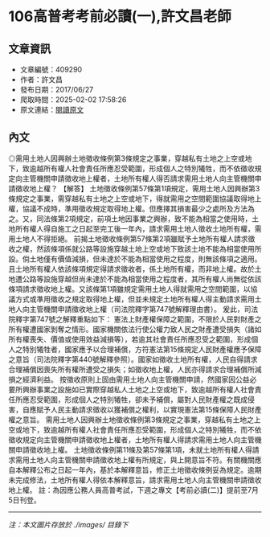# 106高普考考前必讀(一),許文昌老師

## 文章資訊
- 文章編號：409290
- 作者：許文昌
- 發布日期：2017/06/27
- 爬取時間：2025-02-02 17:58:26
- 原文連結：[閱讀原文](https://real-estate.get.com.tw/Columns/detail.aspx?no=409290)

## 內文
◎需用土地人因興辦土地徵收條例第3條規定之事業，穿越私有土地之上空或地下，致逾越所有權人社會責任所應忍受範圍，形成個人之特別犧牲，而不依徵收規定向主管機關申請徵收地上權者，土地所有權人得否請求需用土地人向主管機關申請徵收地上權？
【解答】
土地徵收條例第57條第1項規定，需用土地人因興辦第3條規定之事業，需穿越私有土地之上空或地下，得就需用之空間範圍協議取得地上權，協議不成時，準用徵收規定取得地上權。但應擇其損害最少之處所及方法為之。又，同法條第2項規定，前項土地因事業之興辦，致不能為相當之使用時，土地所有權人得自施工之日起至完工後一年內，請求需用土地人徵收土地所有權，需用土地人不得拒絕。
前揭土地徵收條例第57條第2項雖賦予土地所有權人請求徵收之權，然該條項係就公路等設施穿越土地上空或地下致該土地不能為相當使用所設。倘土地僅有價值減損，但未達於不能為相當使用之程度，則無該條項之適用。且土地所有權人依該條項規定得請求徵收者，係土地所有權，而非地上權。故於土地遭公路等設施穿越但尚未達於不能為相當使用之程度者，其所有權人尚無從依該條項請求徵收地上權。又該條第1項雖規定需用土地人得就需用之空間範圍，以協議方式或準用徵收之規定取得地上權，但並未規定土地所有權人得主動請求需用土地人向主管機關申請徵收地上權（司法院釋字第747號解釋理由書）。
爰此，司法院釋字第747號之解釋重點如下：
憲法上財產權保障之範圍，不限於人民對財產之所有權遭國家剝奪之情形。國家機關依法行使公權力致人民之財產遭受損失（諸如所有權喪失、價值或使用效益減損等），若逾其社會責任所應忍受之範圍，形成個人之特別犧牲者，國家應予以合理補償，方符憲法第15條規定人民財產權應予保障之意旨（司法院釋字第440號解釋參照）。國家如徵收土地所有權，人民自得請求合理補償因喪失所有權所遭受之損失；如徵收地上權，人民亦得請求合理補償所減損之經濟利益。
按徵收原則上固由需用土地人向主管機關申請，然國家因公益必要所興辦事業之設施如已實際穿越私人土地之上空或地下，致逾越所有權人社會責任所應忍受範圍，形成個人之特別犧牲，卻未予補償，屬對人民財產權之既成侵害，自應賦予人民主動請求徵收以獲補償之權利，以實現憲法第15條保障人民財產權之意旨。
需用土地人因興辦土地徵收條例第3條規定之事業，穿越私有土地之上空或地下，致逾越所有權人社會責任所應忍受範圍，形成個人之特別犧牲，而不依徵收規定向主管機關申請徵收地上權者，土地所有權人得請求需用土地人向主管機關申請徵收地上權。
土地徵收條例第11條及第57條第1項，未就土地所有權人得請求需用土地人向主管機關申請徵收地上權有所規定，與上開意旨不符。有關機關應自本解釋公布之日起一年內，基於本解釋意旨，修正土地徵收條例妥為規定。逾期未完成修法，土地所有權人得依本解釋意旨，請求需用土地人向主管機關申請徵收地上權。
註：為因應公務人員高普考試，下週之專文【考前必讀(二)】提前至7月5日刊登。

---
*注：本文圖片存放於 ./images/ 目錄下*

